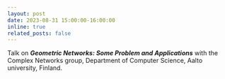 ```yaml
---
layout: post
date: 2023-08-31 15:00:00-16:00:00
inline: true
related_posts: false
---
```


Talk on ***Geometric Networks: Some Problem and Applications*** with the Complex Networks group, Department of Computer Science, Aalto university, Finland. 
